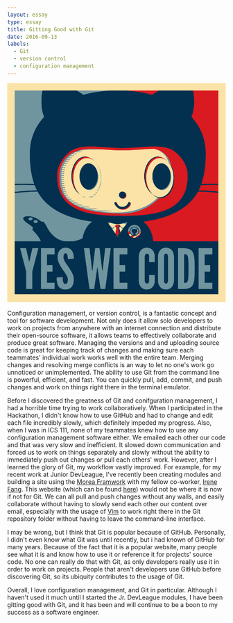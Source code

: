 ```yaml
---
layout: essay
type: essay
title: Gitting Good with Git
date: 2016-09-13
labels:
  - Git
  - version control
  - configuration management
---
```


![baracktocat](../images/baracktocat.jpg)

Configuration management, or version control, is a fantastic concept and tool for software development. Not only does it allow solo developers to work on projects from anywhere with an internet connection and distribute their open-source software, it allows teams to effectively collaborate and produce great software. Managing the versions and and uploading source code is great for keeping track of changes and making sure each teammates' individual work works well with the entire team. Merging changes and resolving merge conflicts   is an  way to let no one's work go unnoticed or unimplemented. The ability to use Git from the command line is powerful, efficient, and fast. You can quickly pull, add, commit, and push changes and work on things right there in the terminal emulator.

Before I discovered the greatness of Git and conifguration management, I had a horrible time trying to work collaboratively. When I participated in the Hackathon, I didn't know how to use GitHub and had to change and edit each file incredibly slowly, which definitely impeded my progress. Also, when I was in ICS 111, none of my teammates knew how to use any configuration management software either. We emailed each other our code and that was very slow and inefficient. It slowed down communication and forced us to work on things separately and slowly without the ability to immediately push out changes or pull each others' work. However, after I learned the glory of Git, my workflow vastly improved. For example, for my recent work at Junior DevLeague, I've recently been creating modules and building a site using the [Morea Framwork](https://morea-framework.github.io/) with my fellow co-worker, [Irene Fang](https://irene-f.github.io/). This website (which can be found [here](https://junior-devleague.github.io/JDLA-Web-Development/)) would not be where it is now if not for Git. We can all pull and push changes without any walls, and easily collaborate without having to slowly send each other our content over email, especially with the usage of [Vim](http://www.vim.org/) to work right there in the Git repository folder without having to leave the command-line interface.

I may be wrong, but I think that Git is popular because of GitHub. Personally, I didn't even know what Git was until recently, but i had known of GitHub for many years. Because of the fact that it is a popular website, many people see what it is and know how to use it or reference it for projects' source code. No one can really do that with Git, as only developers really use it in order to work on projects. People that aren't developers use GitHub before discovering Git, so its ubiquity contributes to the usage of Git.

Overall, I love configuration management, and Git in particular. Although I haven't used it much until I started the Jr. DevLeague modules, I have been gitting good with Git, and it has been and will continue to be a boon to my success as a software engineer.
